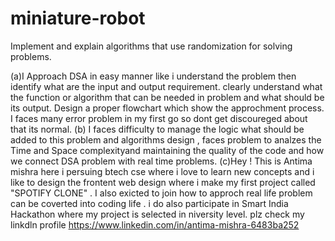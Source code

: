 # miniature-robot
Implement and explain algorithms that use randomization for solving problems.

(a)I Approach DSA in easy manner like i understand the problem then identify what are the input and output requirement.
clearly understand what the function or algorithm that can be needed in problem and what should be its output.
Design a proper flowchart which show the approchment process.
I faces many error problem in my first go so dont get discoureged about that its normal.
(b) I faces  difficulty to manage the logic what should be added to this problem and algorithms design ,
faces problem to analzes the Time and Space complexityand maintaining the quality of the code and how we connect DSA problem with real time problems.
(c)Hey ! This is Antima mishra here i persuing btech cse where i love to learn new concepts and i like to design the frontent web design where i make my first project called "SPOTIFY CLONE" .
I also exicted to join how to approch real life problem can be coverted into coding life . i do also participate in Smart India Hackathon where my project is selected in niversity level.
plz check my linkdln profile https://www.linkedin.com/in/antima-mishra-6483ba252
